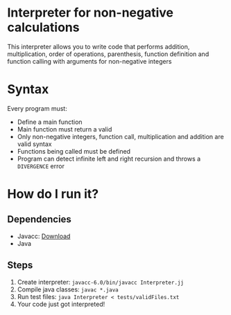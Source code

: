 # Interpreter for non-negative calculations

This interpreter allows you to write code that performs addition, multiplication, order of operations, parenthesis, function definition and function calling with arguments for non-negative integers

# Syntax

Every program must:

* Define a main function
* Main function must return a valid  
* Only non-negative integers, function call, multiplication and addition are valid syntax
* Functions being called must be defined
* Program can detect infinite left and right recursion and throws a `DIVERGENCE` error

# How do I run it?
## Dependencies

* Javacc: [Download](https://javacc.github.io/javacc/)
* Java

## Steps

1. Create interpreter: `javacc-6.0/bin/javacc Interpreter.jj`
2. Compile java classes: `javac *.java`
3. Run test files: `java Interpreter < tests/validFiles.txt`
4. Your code just got interpreted!
